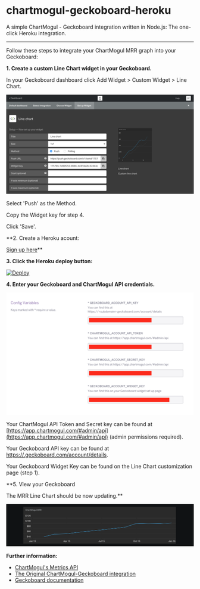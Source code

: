 # chartmogul-geckoboard-heroku

A simple ChartMogul - Geckoboard integration written in Node.js: The one-click Heroku integration.

--------

Follow these steps to integrate your ChartMogul MRR graph into your Geckoboard:

**1. Create a custom **Line Chart** widget in your Geckoboard.**

  In your Geckoboard dashboard click Add Widget > Custom Widget > Line Chart.
  
  ![](chart.png)

  Select 'Push' as the Method.
  
  Copy the Widget key for step 4.
  
  Click 'Save'.

**2. Create a Heroku acount:
    
  [Sign up here](https://heroku.com/)**

**3. Click the Heroku deploy button:**

  [![Deploy](https://www.herokucdn.com/deploy/button.svg)](https://heroku.com/deploy)

**4. Enter your Geckoboard and ChartMogul API credentials.**

  ![](config.png)

  Your ChartMogul API Token and Secret key can be found at [https://app.chartmogul.com/#admin/api](https://app.chartmogul.com/#admin/api) (admin permissions required).

  Your Geckoboard API key can be found at [https://<subdomain>.geckoboard.com/account/details](https://geckoboard.com/login/).

  Your Geckoboard Widget Key can be found on the Line Chart customization page (step 1).

**5. View your Geckoboard

  The MRR Line Chart should be now updating.**

  ![](line_chart.png)

  **Further information:**

  - [ChartMogul's Metrics API](https://github.com/chartmogul/metrics-api/blob/master/API-Documentation/api.md)
  - [The Original ChartMogul-Geckoboard integration](https://github.com/bilbof/chartmogul-geckoboard)
  - [Geckoboard documentation](https://developer.geckoboard.com/)
